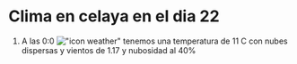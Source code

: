 # Clima en celaya en el dia 22

1. A las 0:0 !["icon weather"](http://openweathermap.org/img/w/03n.png) tenemos una temperatura de 11 C con nubes dispersas y  vientos de 1.17 y nubosidad al 40%
